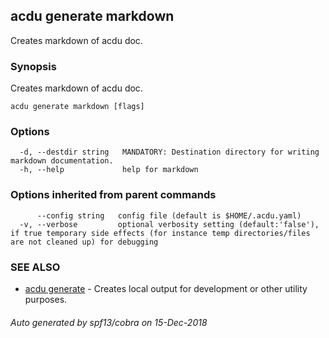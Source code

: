 ## acdu generate markdown

Creates markdown of acdu doc.

### Synopsis

Creates markdown of acdu doc.

```
acdu generate markdown [flags]
```

### Options

```
  -d, --destdir string   MANDATORY: Destination directory for writing markdown documentation.
  -h, --help             help for markdown
```

### Options inherited from parent commands

```
      --config string   config file (default is $HOME/.acdu.yaml)
  -v, --verbose         optional verbosity setting (default:'false'), if true temporary side effects (for instance temp directories/files are not cleaned up) for debugging
```

### SEE ALSO

* [acdu generate](acdu_generate.md)	 - Creates local output for development or other utility purposes.

###### Auto generated by spf13/cobra on 15-Dec-2018
